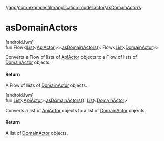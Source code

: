//[app](../../index.md)/[com.example.filmapplication.model.actor](index.md)/[asDomainActors](as-domain-actors.md)

# asDomainActors

[androidJvm]\
fun Flow&lt;[List](https://kotlinlang.org/api/latest/jvm/stdlib/kotlin.collections/-list/index.html)&lt;[ApiActor](-api-actor/index.md)&gt;&gt;.[asDomainActors](as-domain-actors.md)(): Flow&lt;[List](https://kotlinlang.org/api/latest/jvm/stdlib/kotlin.collections/-list/index.html)&lt;[DomainActor](../com.example.filmapplication.domain/-domain-actor/index.md)&gt;&gt;

Converts a Flow of lists of [ApiActor](-api-actor/index.md) objects to a Flow of lists of [DomainActor](../com.example.filmapplication.domain/-domain-actor/index.md) objects.

#### Return

A Flow of lists of [DomainActor](../com.example.filmapplication.domain/-domain-actor/index.md) objects.

[androidJvm]\
fun [List](https://kotlinlang.org/api/latest/jvm/stdlib/kotlin.collections/-list/index.html)&lt;[ApiActor](-api-actor/index.md)&gt;.[asDomainActors](as-domain-actors.md)(): [List](https://kotlinlang.org/api/latest/jvm/stdlib/kotlin.collections/-list/index.html)&lt;[DomainActor](../com.example.filmapplication.domain/-domain-actor/index.md)&gt;

Converts a list of [ApiActor](-api-actor/index.md) objects to a list of [DomainActor](../com.example.filmapplication.domain/-domain-actor/index.md) objects.

#### Return

A list of [DomainActor](../com.example.filmapplication.domain/-domain-actor/index.md) objects.
